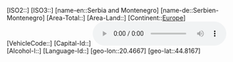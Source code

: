 ﻿---
location: [44.8167,20.4667]
type: Country
tags:
- geo/Country

SpocWebEntityId: 72747
isDeleted: false
confidential: public

---
[ISO2::]
[ISO3::]
[name-en::Serbia and Montenegro]
[name-de::Serbien-Montenegro]
[Area-Total::]
[Area-Land::]
[Continent::[Europe](geo/Continent/Europe.md)]
[VehicleCode::]
[Capital-Id::]
![Anthem-Serbia](xLarge/National-Anthem/Anthem-Serbia.mp3)
[Alcohol-l::]
[Language-Id::]
[geo-lon::20.4667]
[geo-lat::44.8167]

